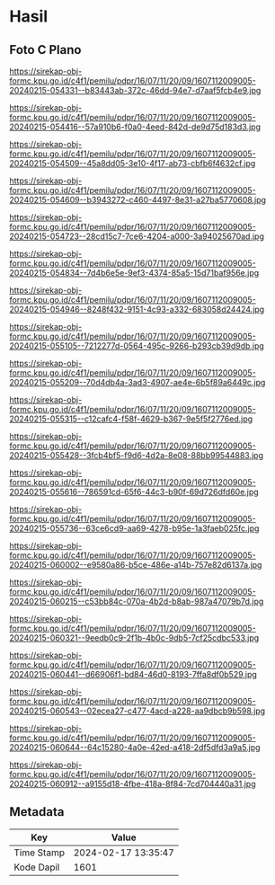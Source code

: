 # Hasil

## Foto C Plano

https://sirekap-obj-formc.kpu.go.id/c4f1/pemilu/pdpr/16/07/11/20/09/1607112009005-20240215-054331--b83443ab-372c-46dd-94e7-d7aaf5fcb4e9.jpg

https://sirekap-obj-formc.kpu.go.id/c4f1/pemilu/pdpr/16/07/11/20/09/1607112009005-20240215-054416--57a910b6-f0a0-4eed-842d-de9d75d183d3.jpg

https://sirekap-obj-formc.kpu.go.id/c4f1/pemilu/pdpr/16/07/11/20/09/1607112009005-20240215-054509--45a8dd05-3e10-4f17-ab73-cbfb6f4632cf.jpg

https://sirekap-obj-formc.kpu.go.id/c4f1/pemilu/pdpr/16/07/11/20/09/1607112009005-20240215-054609--b3943272-c460-4497-8e31-a27ba5770608.jpg

https://sirekap-obj-formc.kpu.go.id/c4f1/pemilu/pdpr/16/07/11/20/09/1607112009005-20240215-054723--28cd15c7-7ce6-4204-a000-3a94025670ad.jpg

https://sirekap-obj-formc.kpu.go.id/c4f1/pemilu/pdpr/16/07/11/20/09/1607112009005-20240215-054834--7d4b6e5e-9ef3-4374-85a5-15d71baf956e.jpg

https://sirekap-obj-formc.kpu.go.id/c4f1/pemilu/pdpr/16/07/11/20/09/1607112009005-20240215-054946--8248f432-9151-4c93-a332-683058d24424.jpg

https://sirekap-obj-formc.kpu.go.id/c4f1/pemilu/pdpr/16/07/11/20/09/1607112009005-20240215-055105--7212277d-0564-495c-9266-b293cb39d9db.jpg

https://sirekap-obj-formc.kpu.go.id/c4f1/pemilu/pdpr/16/07/11/20/09/1607112009005-20240215-055209--70d4db4a-3ad3-4907-ae4e-6b5f89a6449c.jpg

https://sirekap-obj-formc.kpu.go.id/c4f1/pemilu/pdpr/16/07/11/20/09/1607112009005-20240215-055315--c12cafc4-f58f-4629-b367-9e5f5f2776ed.jpg

https://sirekap-obj-formc.kpu.go.id/c4f1/pemilu/pdpr/16/07/11/20/09/1607112009005-20240215-055428--3fcb4bf5-f9d6-4d2a-8e08-88bb99544883.jpg

https://sirekap-obj-formc.kpu.go.id/c4f1/pemilu/pdpr/16/07/11/20/09/1607112009005-20240215-055616--786591cd-65f6-44c3-b90f-69d726dfd60e.jpg

https://sirekap-obj-formc.kpu.go.id/c4f1/pemilu/pdpr/16/07/11/20/09/1607112009005-20240215-055736--63ce6cd9-aa69-4278-b95e-1a3faeb025fc.jpg

https://sirekap-obj-formc.kpu.go.id/c4f1/pemilu/pdpr/16/07/11/20/09/1607112009005-20240215-060002--e9580a86-b5ce-486e-a14b-757e82d6137a.jpg

https://sirekap-obj-formc.kpu.go.id/c4f1/pemilu/pdpr/16/07/11/20/09/1607112009005-20240215-060215--c53bb84c-070a-4b2d-b8ab-987a47079b7d.jpg

https://sirekap-obj-formc.kpu.go.id/c4f1/pemilu/pdpr/16/07/11/20/09/1607112009005-20240215-060321--9eedb0c9-2f1b-4b0c-9db5-7cf25cdbc533.jpg

https://sirekap-obj-formc.kpu.go.id/c4f1/pemilu/pdpr/16/07/11/20/09/1607112009005-20240215-060441--d66906f1-bd84-46d0-8193-7ffa8df0b529.jpg

https://sirekap-obj-formc.kpu.go.id/c4f1/pemilu/pdpr/16/07/11/20/09/1607112009005-20240215-060543--02ecea27-c477-4acd-a228-aa9dbcb9b598.jpg

https://sirekap-obj-formc.kpu.go.id/c4f1/pemilu/pdpr/16/07/11/20/09/1607112009005-20240215-060644--64c15280-4a0e-42ed-a418-2df5dfd3a9a5.jpg

https://sirekap-obj-formc.kpu.go.id/c4f1/pemilu/pdpr/16/07/11/20/09/1607112009005-20240215-060912--a9155d18-4fbe-418a-8f84-7cd704440a31.jpg


## Metadata

| Key        | Value               |
| ---------- | ------------------- |
| Time Stamp | 2024-02-17 13:35:47 |
| Kode Dapil | 1601                |



